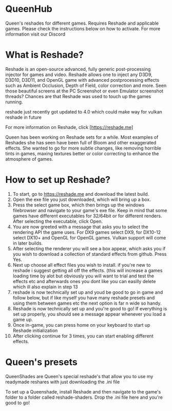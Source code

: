 # QueenHub
Queen's reshades for different games. Requires Reshade and applicable games.
Please check the instructions below on how to activate.
For more information visit our Discord


# What is Reshade?
Reshade is an open-source advanced, fully generic post-processing injector for games and video. Reshade allows one to inject any D3D9, D3D10, D3D11, and OpenGL game with advanced postprocessing effects such as Ambient Occlusion, Depth of Field, color correction and more. Seen those beautiful screens at the PC Screenshot or even Emulator screenshot threads? Chances are that Reshade was used to touch up the games running.

reshade just recently got updated to 4.0 which could make way for vulkan reshade in future

For more information on Reshade, click  [https://reshade.me]

Queen has been working on Reshade sets for a while. Most examples of Reshades she has seen have been full of Bloom and other exaggerated effects. She wanted to go for more subtle changes, like removing horrible tints in games, maxing textures better or color correcting to enhance the atmosphere of games.

# How to set up Reshade?

1. To start, go to https://reshade.me and download the latest build. 
2. Open the exe file you just downloaded, which will bring up a box.
3. Press the select game box, which then brings up the windows filebrowser and navigate to your game's exe file. Keep in mind that some games have different executables for 32/64bit or for different renders. After selecting the executable, click Open.
4. You are now greeted with a message that asks you to select the rendering API the game uses. For DX9 games select DX9, for DX10-12 select DX10+ and OpenGL for OpenGL games. Vulkan support will come in later builds.
5. After selecting the renderer you will see a box appear, which asks you if you wish to download a collection of standard effects from github. Press Yes.
6. Next up choose all effect files you wish to install. if you're new to reshade i suggest getting all off the effects. (this will increase a games loading time by alot but obviously you will want to trial and test the effects etc and afterwards ones you dont like you can easilly delete which ill also explain in step 13
7. reshade is now technically set up and youd be good to go in game and follow below, but if like myself you have many reshade presets and using them between games etc the next option is far n wide so handy. 
8. Reshade is now technically set up and you're good to go! If everything is set up properly, you should see a message appear whenever you load a game up.
9. Once in-game, you can press home on your keyboard to start up Reshade initialization
10. After clicking continue for 3 times, you can start enabling different effects.

# Queen's presets

QueenShades are Queen's special reshade's that allow you to use my readymade reshares with just downloading the .ini file 

To set up a Queenshade, install Reshade and then navigate to the game's folder to a folder called reshade-shaders. Drop the .ini file here and you're good to go!